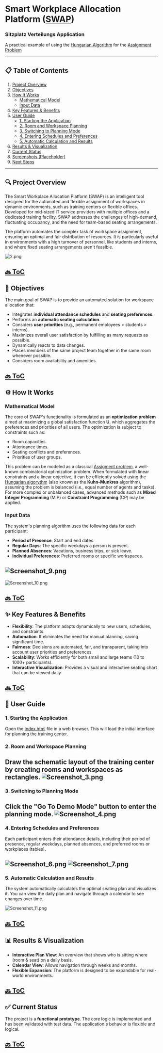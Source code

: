 # Smart Workplace Allocation Platform ([SWAP](https://alex-lysenko-de.github.io/swap/))

### Sitzplatz Verteilungs Application

A practical example of using the [Hungarian Algorithm](https://en.wikipedia.org/wiki/Hungarian_algorithm) for the [Assignment Problem](https://en.wikipedia.org/wiki/Assignment_problem)

-----

## 📋 Table of Contents

1.  [Project Overview](#-project-overview)
2.  [Objectives](#-objectives)
3.  [How It Works](#%EF%B8%8F-how-it-works)
      * [Mathematical Model](#mathematical-model)
      * [Input Data](#input-data)
4.  [Key Features & Benefits](#input-data)
5.  [User Guide](#-user-guide)
      * [1. Starting the Application](#1-starting-the-application)
      * [2. Room and Workspace Planning](#2-room-and-workspace-planning)
      * [3. Switching to Planning Mode](#3-switching-to-planning-mode)
      * [4. Entering Schedules and Preferences](#4-entering-schedules-and-preferences)
      * [5. Automatic Calculation and Results](#5-automatic-calculation-and-results)
6.  [Results & Visualization](#-results--visualization)
7.  [Current Status](#-current-status)
8.  [Screenshots (Placeholder)](#%EF%B8%8F-screenshots-placeholder)
9.  [Next Steps](#-next-steps)


-----

## 🔍 Project Overview

The Smart Workplace Allocation Platform (SWAP) is an intelligent tool designed for the automated and flexible assignment of workspaces in dynamic environments, such as training centers or flexible offices. Developed for mid-sized IT service providers with multiple offices and a dedicated training facility, SWAP addresses the challenges of high-demand, fluctuating occupancy, and the need for team-based seating arrangements.

The platform automates the complex task of workspace assignment, ensuring an optimal and fair distribution of resources. It is particularly useful in environments with a high turnover of personnel, like students and interns, and where fixed seating arrangements aren't feasible.

![2.png](img/2.png)

[🔙 ToC](#-table-of-contents)
-----

## 🎯 Objectives

The main goal of SWAP is to provide an automated solution for workspace allocation that:

  * Integrates **individual attendance schedules** and **seating preferences**.
  * Performs an **automatic seating calculation**.
  * Considers **user priorities** (e.g., permanent employees \> students \> interns).
  * Maximizes overall user satisfaction by fulfilling as many requests as possible.
  * Dynamically reacts to data changes.
  * Places members of the same project team together in the same room whenever possible.
  * Considers room availability and amenities.

[🔙 ToC](#-table-of-contents)
-----

## ⚙️ How It Works

### Mathematical Model

The core of SWAP's functionality is formulated as an **optimization problem** aimed at maximizing a global satisfaction function **U**, which aggregates the preferences and priorities of all users. The optimization is subject to constraints such as:

  * Room capacities.
  * Attendance times.
  * Seating conflicts and preferences.
  * Priorities of user groups.

This problem can be modeled as a classical [Assigment problem](https://en.wikipedia.org/wiki/Assignment_problem), a well-known combinatorial optimization problem. When formulated with linear constraints and a linear objective, it can be efficiently solved using the [Hungarian algorythm](https://en.wikipedia.org/wiki/Hungarian_algorithm) (also known as the **Kuhn-Munkres** algorithm), assuming the problem is balanced (i.e., equal number of agents and tasks). For more complex or unbalanced cases, advanced methods such as **Mixed Integer Programming** (MIP) or **Constraint Programming** (CP) may be applied.


### Input Data

The system's planning algorithm uses the following data for each participant:

  * **Period of Presence**: Start and end dates.
  * **Regular Days**: The specific weekdays a person is present.
  * **Planned Absences**: Vacations, business trips, or sick leave.
  * **Individual Preferences**: Preferred rooms or specific workspaces.
  
![Screenshot_9.png](img/Screenshot_9.png)
----
![Screenshot_10.png](img/Screenshot_10.png)

[🔙 ToC](#-table-of-contents)
-----

## ✨ Key Features & Benefits

  * **Flexibility**: The platform adapts dynamically to new users, schedules, and constraints.
  * **Automation**: It eliminates the need for manual planning, saving significant time.
  * **Fairness**: Decisions are automated, fair, and transparent, taking into account user priorities and preferences.
  * **Scalability**: Works efficiently for both small and large teams (10 to 1000+ participants).
  * **Interactive Visualization**: Provides a visual and interactive seating chart that can be viewed daily.

[🔙 ToC](#-table-of-contents)
-----

## 📝 User Guide

### 1\. Starting the Application

Open the [index.html](https://raw.githack.com/alex-lysenko-de/swap/main/index.html) file in a web browser. This will load the initial interface for planning the training center.

### 2\. Room and Workspace Planning

Draw the schematic layout of the training center by creating **rooms** and **workspaces** as rectangles. 
![Screenshot_3.png](img/Screenshot_3.png)
----

### 3\. Switching to Planning Mode

Click the "**Go To Demo Mode**" button to enter the planning mode.
![Screenshot_4.png](img/Screenshot_4.png)
----

### 4\. Entering Schedules and Preferences

Each participant enters their attendance details, including their period of presence, regular weekdays, planned absences, and preferred rooms or workplaces (tables).

![Screenshot_6.png](img/Screenshot_6.png)
![Screenshot_7.png](img/Screenshot_7.png)
----

### 5\. Automatic Calculation and Results

The system automatically calculates the optimal seating plan and visualizes it. You can view the daily plan and navigate through a calendar to see changes over time.

![Screenshot_11.png](img/Screenshot_11.png)

[🔙 ToC](#-table-of-contents)
-----

## 📊 Results & Visualization

  * **Interactive Plan View**: An overview that shows who is sitting where (room & seat) on a daily basis.
  * **Calendar View**: Allows navigation through weeks and months.
  * **Flexible Expansion**: The platform is designed to be expandable for real-world environments.
  

[🔙 ToC](#-table-of-contents)
-----

## ✅ Current Status

The project is a **functional prototype**. The core logic is implemented and has been validated with test data. The application's behavior is flexible and logical.

[🔙 ToC](#-table-of-contents)
-----


